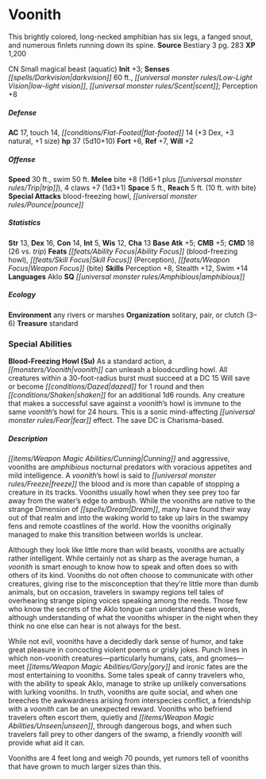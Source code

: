 ﻿---
cssclass: [monsters]
title1: Voonith
desc_short: This brightly colored, long-necked amphibian has six legs, a fanged snout,
  and numerous finlets running down its spine.
title2: Voonith
CR: 4
sources:
- name: Bestiary 3
  page: 283
  link: http://paizo.com/products/btpy8odu?Pathfinder-Roleplaying-Game-Bestiary-3
XP: 1200
alignment: CN
size: Small
type: magical beast
subtypes:
- aquatic
initiative:
  bonus: 3
senses:
  darkvision: 60
  low-light vision: true
  scent: true
AC:
  AC: 17
  touch: 14
  flat_footed: 14
  components:
    dex: 3
    natural: 3
    size: 1
HP:
  HP: 37
  long: 5d10+10
saves:
  fort: 6
  ref: 7
  will: 2
speeds:
  base: 30
  swim: 50
attacks:
  melee:
  - - text: bite +8 (1d6+1 plus trip)
      entries:
      - - damage: 1d6+1
        - effect: trip
      attack: bite
      bonus:
      - 8
    - text: 4 claws +7 (1d3+1)
      entries:
      - - damage: 1d3+1
      count: 4
      attack: claws
      bonus:
      - 7
  special:
  - blood-freezing howl
  - pounce
space: 5
reach: 5
reach_other: 10 ft. with bite
ability_scores:
  STR: 13
  DEX: 16
  CON: 14
  INT: 5
  WIS: 12
  CHA: 13
BAB: 5
CMB: 5
CMD: 18
CMD_other: 26 vs. trip
feats:
- name: Ability Focus (blood-freezing howl)
- name: Skill Focus (Perception)
- name: Weapon Focus (bite)
skills:
  Perception: 8
  Stealth: 12
  Swim: 14
languages:
- Aklo
special_qualities:
- amphibious
ecology:
  environment: any rivers or marshes
  organization: solitary, pair, or clutch (3-6)
  treasure_type: standard
special_abilities:
  Blood-Freezing Howl (Su): As a standard action, a voonith can unleash a bloodcurdling
    howl. All creatures within a 30-foot-radius burst must succeed at a DC 15 Will
    save or become dazed for 1 round and then shaken for an additional 1d6 rounds.
    Any creature that makes a successful save against a voonith's howl is immune to
    the same voonith's howl for 24 hours. This is a sonic mind-affecting fear effect.
    The save DC is Charisma-based.
desc_long: |-
  Cunning and aggressive, vooniths are amphibious nocturnal predators with voracious appetites and mild intelligence. A voonith's howl is said to freeze the blood and is more than capable of stopping a creature in its tracks. Vooniths usually howl when they see prey too far away from the water's edge to ambush. While the vooniths are native to the strange Dimension of Dream, many have found their way out of that realm and into the waking world to take up lairs in the swampy fens and remote coastlines of the world. How the vooniths originally managed to make this transition between worlds is unclear.

  Although they look like little more than wild beasts, vooniths are actually rather intelligent. While certainly not as sharp as the average human, a voonith is smart enough to know how to speak and often does so with others of its kind. Vooniths do not often choose to communicate with other creatures, giving rise to the misconception that they're little more than dumb animals, but on occasion, travelers in swampy regions tell tales of overhearing strange piping voices speaking among the reeds. Those few who know the secrets of the Aklo tongue can understand these words, although understanding of what the vooniths whisper in the night when they think no one else can hear is not always for the best.

  While not evil, vooniths have a decidedly dark sense of humor, and take great pleasure in concocting violent poems or grisly jokes. Punch lines in which non-voonith creatures-particularly humans, cats, and gnomes-meet gory and ironic fates are the most entertaining to vooniths. Some tales speak of canny travelers who, with the ability to speak Aklo, manage to strike up unlikely conversations with lurking vooniths. In truth, vooniths are quite social, and when one breeches the awkwardness arising from interspecies conflict, a friendship with a voonith can be an unexpected reward. Vooniths who befriend travelers often escort them, quietly and unseen, through dangerous bogs, and when such travelers fall prey to other dangers of the swamp, a friendly voonith will provide what aid it can.

  Vooniths are 4 feet long and weigh 70 pounds, yet rumors tell of vooniths that have grown to much larger sizes  than this.

---

# Voonith
This brightly colored, long-necked amphibian has six legs, a fanged snout, and numerous finlets running down its spine.
**Source** Bestiary 3 pg. 283
**XP** 1,200

CN Small magical beast (aquatic)
**Init** +3; **Senses** _[[spells/Darkvision|darkvision]]_ 60 ft., _[[universal monster rules/Low-Light Vision|low-light vision]]_, _[[universal monster rules/Scent|scent]]_; Perception +8

##### Defense

**AC** 17, touch 14, _[[conditions/Flat-Footed|flat-footed]]_ 14 (+3 Dex, +3 natural, +1 size)
**hp** 37 (5d10+10)
**Fort** +6, **Ref** +7, **Will** +2

##### Offense
**Speed** 30 ft., swim 50 ft.
**Melee** bite +8 (1d6+1 plus _[[universal monster rules/Trip|trip]]_), 4 claws +7 (1d3+1)
**Space** 5 ft., **Reach** 5 ft. (10 ft. with bite)
**Special Attacks** blood-freezing howl, _[[universal monster rules/Pounce|pounce]]_

##### Statistics
**Str** 13, **Dex** 16, **Con** 14, **Int** 5, **Wis** 12, **Cha** 13
**Base Atk** +5; **CMB** +5; **CMD** 18 (26 vs. _trip_)
**Feats** _[[feats/Ability Focus|Ability Focus]]_ (blood-freezing howl), _[[feats/Skill Focus|Skill Focus]]_ (Perception), _[[feats/Weapon Focus|Weapon Focus]]_ (bite)
**Skills** Perception +8, Stealth +12, Swim +14
**Languages** Aklo
**SQ** _[[universal monster rules/Amphibious|amphibious]]_

##### Ecology

**Environment** any rivers or marshes
**Organization** solitary, pair, or clutch (3–6)
**Treasure** standard

### Special Abilities

**Blood-Freezing Howl (Su)** As a standard action, a _[[monsters/Voonith|voonith]]_ can unleash a bloodcurdling howl. All creatures within a 30-foot-radius burst must succeed at a DC 15 Will save or become _[[conditions/Dazed|dazed]]_ for 1 round and then _[[conditions/Shaken|shaken]]_ for an additional 1d6 rounds. Any creature that makes a successful save against a _voonith_’s howl is immune to the same _voonith_’s howl for 24 hours. This is a sonic mind-affecting _[[universal monster rules/Fear|fear]]_ effect. The save DC is Charisma-based.

##### Description

_[[items/Weapon Magic Abilities/Cunning|Cunning]]_ and aggressive, vooniths are _amphibious_ nocturnal predators with voracious appetites and mild intelligence. A _voonith_’s howl is said to _[[universal monster rules/Freeze|freeze]]_ the blood and is more than capable of stopping a creature in its tracks. Vooniths usually howl when they see prey too far away from the water’s edge to ambush. While the vooniths are native to the strange Dimension of _[[spells/Dream|Dream]]_, many have found their way out of that realm and into the waking world to take up lairs in the swampy fens and remote coastlines of the world. How the vooniths originally managed to make this transition between worlds is unclear.

Although they look like little more than wild beasts, vooniths are actually rather intelligent. While certainly not as sharp as the average human, a _voonith_ is smart enough to know how to speak and often does so with others of its kind. Vooniths do not often choose to communicate with other creatures, giving rise to the misconception that they’re little more than dumb animals, but on occasion, travelers in swampy regions tell tales of overhearing strange piping voices speaking among the reeds. Those few who know the secrets of the Aklo tongue can understand these words, although understanding of what the vooniths whisper in the night when they think no one else can hear is not always for the best.

While not evil, vooniths have a decidedly dark sense of humor, and take great pleasure in concocting violent poems or grisly jokes. Punch lines in which non-voonith creatures—particularly humans, cats, and gnomes—meet _[[items/Weapon Magic Abilities/Gory|gory]]_ and ironic fates are the most entertaining to vooniths. Some tales speak of canny travelers who, with the ability to speak Aklo, manage to strike up unlikely conversations with lurking vooniths. In truth, vooniths are quite social, and when one breeches the awkwardness arising from interspecies conflict, a friendship with a _voonith_ can be an unexpected reward. Vooniths who befriend travelers often escort them, quietly and _[[items/Weapon Magic Abilities/Unseen|unseen]]_, through dangerous bogs, and when such travelers fall prey to other dangers of the swamp, a friendly _voonith_ will provide what aid it can.

Vooniths are 4 feet long and weigh 70 pounds, yet rumors tell of vooniths that have grown to much larger sizes than this.
